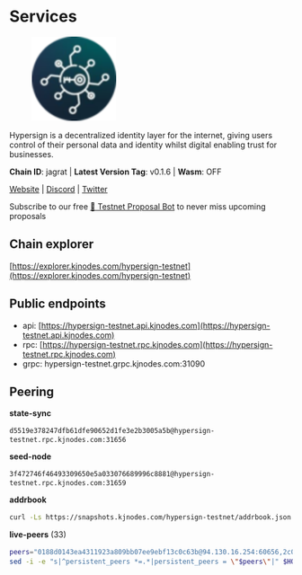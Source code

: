 # Services

<figure><img src="https://raw.githubusercontent.com/kj89/cosmos-images/main/logos/hypersign.png" width="150" alt=""><figcaption></figcaption></figure>

Hypersign is a decentralized identity layer for the internet, giving  users control of their personal data and identity whilst digital  enabling trust for businesses.

**Chain ID**: jagrat | **Latest Version Tag**: v0.1.6 | **Wasm**: OFF

[Website](https://hypersign.id) | [Discord](https://discord.gg/DmuUjMrHVw) | [Twitter](https://twitter.com/hypersignchain)



Subscribe to our free [🤖 Testnet Proposal Bot](https://t.me/kjnodes_testnet_proposal_bot) to never miss upcoming proposals


## Chain explorer
[https://explorer.kjnodes.com/hypersign-testnet](https://explorer.kjnodes.com/hypersign-testnet)

## Public endpoints

* api: [https://hypersign-testnet.api.kjnodes.com](https://hypersign-testnet.api.kjnodes.com)
* rpc: [https://hypersign-testnet.rpc.kjnodes.com](https://hypersign-testnet.rpc.kjnodes.com)
* grpc: hypersign-testnet.grpc.kjnodes.com:31090

## Peering

**state-sync**

```text
d5519e378247dfb61dfe90652d1fe3e2b3005a5b@hypersign-testnet.rpc.kjnodes.com:31656
```

**seed-node**

```text
3f472746f46493309650e5a033076689996c8881@hypersign-testnet.rpc.kjnodes.com:31659
```

**addrbook**
```bash
curl -Ls https://snapshots.kjnodes.com/hypersign-testnet/addrbook.json > $HOME/.hid-node/config/addrbook.json
```

**live-peers** (33)
```bash
peers="0188d0143ea4311923a809bb07ee9ebf13c0c63b@94.130.16.254:60656,2c0379f78b655e8a386cb477e3cf3cae700c4a7f@213.239.207.175:34656,1de2abae74a4c5fd7d96d9869ef02187f81498f0@134.209.238.66:26656,5e4fc955b23ab00f6a07cb6d56e89aafac0c85ff@167.86.85.122:26656,001668e85c4f7b6ff796b3b593e485cd67223f0c@85.190.254.14:31656,efcb16ec33d8e6233d1068fff679c6fd64bf5802@65.108.225.158:10956,c1b6d86f46eab9d0aa2e4399cddb9cf05d13621a@65.108.206.118:60556,ce6686036f6554deb0490103dcc201172e7c3f2f@81.0.220.131:26656,54f5df8d6516ead7099191776d9ee2048e0ec947@95.214.53.46:26656,d92268c246e02a54103f7098b901b876c88f006e@5.161.130.108:26656,ec5127072c252f7246fb66f7e7762423a23ff6bd@154.12.228.93:31656,62c3f3e5214495593ad204f3c6cd879f3f4ed6a9@5.9.79.121:26656,d5519e378247dfb61dfe90652d1fe3e2b3005a5b@65.109.68.190:31656,9876d1b1e5b5968c1c729559325dd909f93c1d34@65.108.238.61:56656,fbc7ce82f02e24257395dc0310ad2921ea61e199@65.109.92.148:61156,eaf27acc810a3d6728dde972ebad26810cce0ae6@65.108.229.233:26656,1e3f0aeb6f2a2017b122af2461a75c9695790954@65.108.233.109:10956,934324c3b4318d8438954d19a82673a3d218951b@142.132.209.236:10956,bd2ae9f1c42183104719f7c44be078bb7d282a61@65.109.92.241:11056,4e08d5b0cb43c8d5ffc42987a5166bab2a04a93b@65.109.92.240:21066,610843eda2f0388cb8e75917e8c1f63350bd3bd1@154.26.131.130:16656,620478e35ba6740f0afb2a0dd6ca9b34765bc60e@65.109.30.12:60856,7ac746f53266043a92a05db06d1306b4e5f7e7c8@65.109.112.20:11014,0c6758a3f4554bbc67da73993bbb697764c5c534@38.242.142.227:26656,1acc83715399737cff74767e00807d1d402eb1e2@144.91.65.175:26656,5b4482bfe02384184470070c3d3a4465cf0c18d4@144.91.82.61:31656,56615e02aa90e35a20a1fc4c46e78bb00956f07b@192.118.76.199:26681,aa8c0064e866dc57b341a389006df8925a0718fe@5.161.55.130:31656,2bd6f4bfb15c56cb1f179f9d921b37772dcfb9fa@5.161.154.109:26656,7d85caec437cc8c0a504d6ab3b18fd07c173b2fb@94.130.219.37:26001,de1f980cc59bdb2457202768d4b4d964d783789e@167.235.21.165:36656,a3f3d6dba11bfe080693938666064b2324fbaccf@88.99.164.158:11056,63db727618b237d4a27656aa456be2812154bf29@65.109.170.47:26656"
sed -i -e "s|^persistent_peers *=.*|persistent_peers = \"$peers\"|" $HOME/.hid-node/config/config.toml
```
